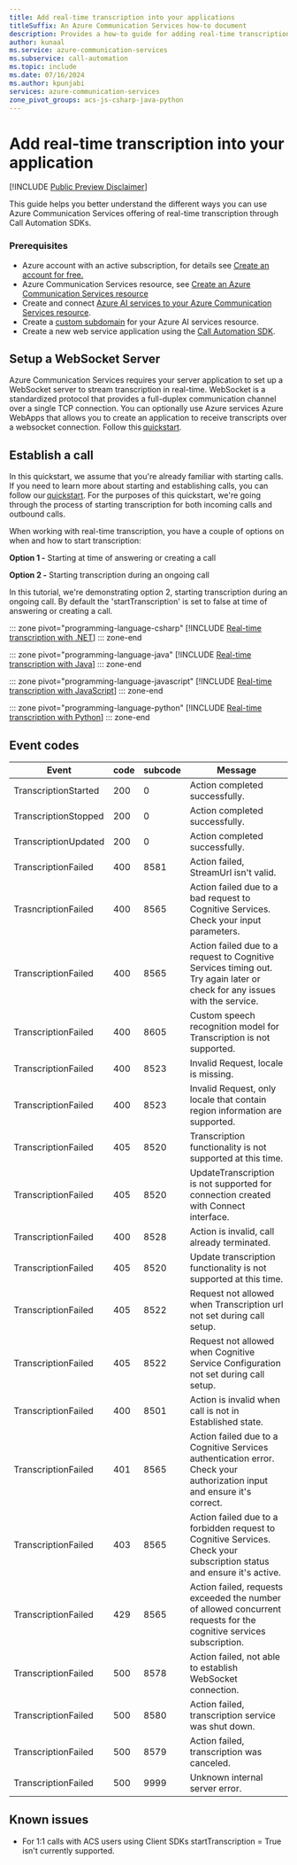```yaml
---
title: Add real-time transcription into your applications
titleSuffix: An Azure Communication Services how-to document
description: Provides a how-to guide for adding real-time transcription
author: kunaal
ms.service: azure-communication-services
ms.subservice: call-automation
ms.topic: include
ms.date: 07/16/2024
ms.author: kpunjabi
services: azure-communication-services
zone_pivot_groups: acs-js-csharp-java-python
---
```


# Add real-time transcription into your application

[!INCLUDE [Public Preview Disclaimer](../../includes/public-preview-include-document.md)]

This guide helps you better understand the different ways you can use Azure Communication Services offering of real-time transcription through Call Automation SDKs.

### Prerequisites
- Azure account with an active subscription, for details see [Create an account for free.](https://azure.microsoft.com/free/)
- Azure Communication Services resource, see [Create an Azure Communication Services resource](../../quickstarts/create-communication-resource.md?tabs=windows&pivots=platform-azp)
- Create and connect [Azure AI services to your Azure Communication Services resource](../../concepts/call-automation/azure-communication-services-azure-cognitive-services-integration.md).
- Create a [custom subdomain](/azure/ai-services/cognitive-services-custom-subdomains) for your Azure AI services resource.
- Create a new web service application using the [Call Automation SDK](../../quickstarts/call-automation/quickstart-make-an-outbound-call.md).

## Setup a WebSocket Server 
Azure Communication Services requires your server application to set up a WebSocket server to stream transcription in real-time. WebSocket is a standardized protocol that provides a full-duplex communication channel over a single TCP connection. You can optionally use Azure services Azure WebApps that allows you to create an application to receive transcripts over a websocket connection. Follow this [quickstart](https://azure.microsoft.com/blog/introduction-to-websockets-on-windows-azure-web-sites/).

## Establish a call 
In this quickstart, we assume that you're already familiar with starting calls. If you need to learn more about starting and establishing calls, you can follow our [quickstart](../../quickstarts/call-automation/quickstart-make-an-outbound-call.md). For the purposes of this quickstart, we're going through the process of starting transcription for both incoming calls and outbound calls. 

When working with real-time transcription, you have a couple of options on when and how to start transcription:

**Option 1 -** Starting at time of answering or creating a call

**Option 2 -** Starting transcription during an ongoing call 

In this tutorial, we're demonstrating option 2, starting transcription during an ongoing call. By default the 'startTranscription' is set to false at time of answering or creating a call.

::: zone pivot="programming-language-csharp"
[!INCLUDE [Real-time transcription with .NET](./includes/real-time-transcription-csharp.md)]
::: zone-end

::: zone pivot="programming-language-java"
[!INCLUDE [Real-time transcription with Java](./includes/real-time-transcription-java.md)]
::: zone-end

::: zone pivot="programming-language-javascript"
[!INCLUDE [Real-time transcription with JavaScript](./includes/real-time-transcription-js.md)]
::: zone-end

::: zone pivot="programming-language-python"
[!INCLUDE [Real-time transcription with Python](./includes/real-time-transcription-python.md)]
::: zone-end

## Event codes

| Event | code | subcode | Message |
| --- | --- | --- | --- |
| TranscriptionStarted | 200 | 0 | Action completed successfully. |
| TranscriptionStopped | 200 | 0 | Action completed successfully. |
| TranscriptionUpdated | 200 | 0 | Action completed successfully. |
| TranscriptionFailed | 400 | 8581 | Action failed, StreamUrl isn't valid. |
| TrasncriptionFailed | 400 | 8565 | Action failed due to a bad request to Cognitive Services. Check your input parameters. |
| TranscriptionFailed | 400 | 8565 | Action failed due to a request to Cognitive Services timing out. Try again later or check for any issues with the service. |
| TranscriptionFailed | 400 | 8605 | Custom speech recognition model for Transcription is not supported. |
| TranscriptionFailed | 400 | 8523 | Invalid Request, locale is missing. |
| TranscriptionFailed | 400 | 8523 | Invalid Request, only locale that contain region information are supported. |
| TranscriptionFailed | 405 | 8520 | Transcription functionality is not supported at this time. |
| TranscriptionFailed | 405 | 8520 | UpdateTranscription is not supported for connection created with Connect interface. |
| TranscriptionFailed | 400 | 8528 | Action is invalid, call already terminated. |
| TranscriptionFailed | 405 | 8520 | Update transcription functionality is not supported at this time. |
| TranscriptionFailed | 405 | 8522 | Request not allowed when Transcription url not set during call setup. |
| TranscriptionFailed | 405 | 8522 | Request not allowed when Cognitive Service Configuration not set during call setup. |
| TranscriptionFailed | 400 | 8501 | Action is invalid when call is not in Established state. |
| TranscriptionFailed | 401 | 8565 | Action failed due to a Cognitive Services authentication error. Check your authorization input and ensure it's correct. |
| TranscriptionFailed | 403 | 8565 | Action failed due to a forbidden request to Cognitive Services. Check your subscription status and ensure it's active. |
| TranscriptionFailed | 429 | 8565 | Action failed, requests exceeded the number of allowed concurrent requests for the cognitive services subscription. |
| TranscriptionFailed | 500 | 8578 | Action failed, not able to establish WebSocket connection. |
| TranscriptionFailed | 500 | 8580 | Action failed, transcription service was shut down. |
| TranscriptionFailed | 500 | 8579 | Action failed, transcription was canceled. |
| TranscriptionFailed | 500 | 9999 | Unknown internal server error. |


## Known issues
* For 1:1 calls with ACS users using Client SDKs startTranscription = True isn't currently supported. 
